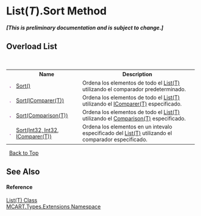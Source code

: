 # List(*T*).Sort Method 
 _**\[This is preliminary documentation and is subject to change.\]**_


## Overload List
&nbsp;<table><tr><th></th><th>Name</th><th>Description</th></tr><tr><td>![Public method](media/pubmethod.gif "Public method")</td><td><a href="2c0a6860-e671-299a-50a5-02c387faa00c">Sort()</a></td><td>
Ordena los elementos de todo el <a href="e472f890-0d94-e75b-9f29-f49cc04a830f">List(T)</a> utilizando el comparador predeterminado.</td></tr><tr><td>![Public method](media/pubmethod.gif "Public method")</td><td><a href="5c76dd4f-2586-e904-1de7-faadf2180b4d">Sort(IComparer(T))</a></td><td>
Ordena los elementos de todo el <a href="e472f890-0d94-e75b-9f29-f49cc04a830f">List(T)</a> utilizando el <a href="http://msdn2.microsoft.com/es-es/library/8ehhxeaf" target="_blank">IComparer(T)</a> especificado.</td></tr><tr><td>![Public method](media/pubmethod.gif "Public method")</td><td><a href="3e9dad41-b710-f345-d370-2e3047f39b7c">Sort(Comparison(T))</a></td><td>
Ordena los elementos de todo el <a href="e472f890-0d94-e75b-9f29-f49cc04a830f">List(T)</a> utilizando el <a href="http://msdn2.microsoft.com/es-es/library/tfakywbh" target="_blank">Comparison(T)</a> especificado.</td></tr><tr><td>![Public method](media/pubmethod.gif "Public method")</td><td><a href="0bf9efd5-9a1a-ad63-e094-2be44001e9c8">Sort(Int32, Int32, IComparer(T))</a></td><td>
Ordena los elementos en un intevalo especificado del <a href="e472f890-0d94-e75b-9f29-f49cc04a830f">List(T)</a> utilizando el comparador especificado.</td></tr></table>&nbsp;
<a href="#list(*t*).sort-method">Back to Top</a>

## See Also


#### Reference
<a href="e472f890-0d94-e75b-9f29-f49cc04a830f">List(T) Class</a><br /><a href="a8e71047-44e0-7000-43f0-67a6f5b9758c">MCART.Types.Extensions Namespace</a><br />